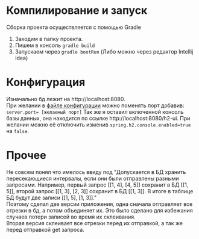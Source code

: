 # Компилирование и запуск 
Сборка проекта осуществляется с помощью Gradle
  1. Заходим в папку проекта.
  2. Пишем в консоль ```gradle build```
  3. Запускаем через ```gradle bootRun```
     (Либо можно через редактор Intellij idea)
# Конфигурация
Изначально бд лежит на http://localhost:8080.<br>
При желании в [файле конфигурации]([https://github.com/user/repo/blob/branch/other_file.md](https://github.com/F0G0/CFT_test/blob/master/src/main/resources/application.properties)https://github.com/F0G0/CFT_test/blob/master/src/main/resources/application.properties) можно поменять порт добавив: ```server.port= [желаемый порт]```
Так же я оставил включенной консоль базы данных, она находится по ссылке http://localhost:8080/h2-ui. При желании можно её отключить изменив ```spring.h2.console.enabled=true``` на ```false```.
# Прочее
Не совсем понял что имелось ввиду под "Допускается в БД хранить пересекающиеся интервалы, если они были отправлены разными запросами.
Например, первый запрос [[1, 4], [4, 5]] сохранит в БД [[1, 5]], второй запрос [[1, 3], [2, 3]] сохранит в БД
[[1, 3]]. В итоге в таблице БД будут две записи [[1, 5], [1, 3]]."<br> 
Поэтому сделал две версии приложения, одна сначала отправляет все отрезки в бд, а потом объединяет их. Это было сделано для избежания случаев потери записей во время их склеивания.<br>
Вторая версия склеивает все отрезки перед их отправкой, а так же перед отправкой get запроса.
